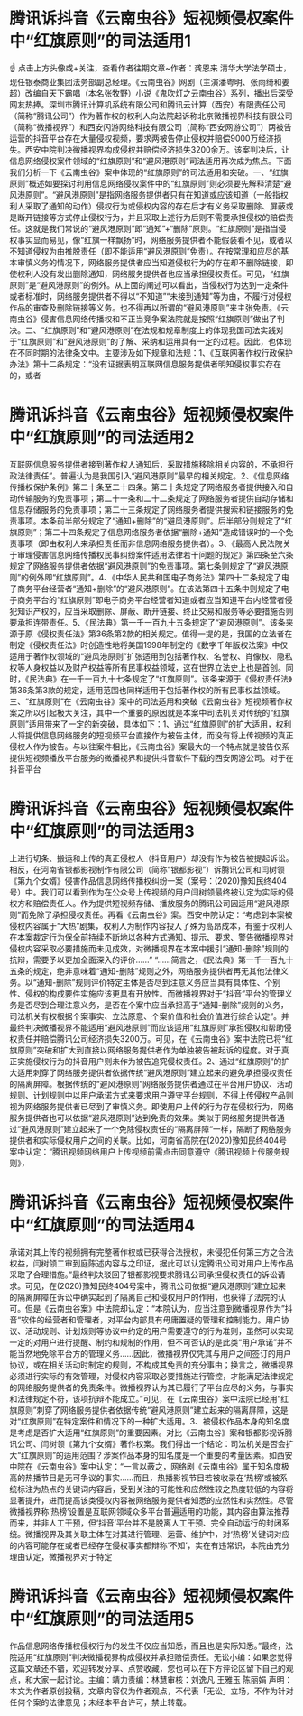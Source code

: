 # 腾讯诉抖音《云南虫谷》短视频侵权案件中“红旗原则”的司法适用1

☝ 点击上方头像或+关注，查看作者往期文章~作者：龚恩来 清华大学法学硕士，现任银泰商业集团法务部副总经理。《云南虫谷》网剧（主演潘粤明、张雨绮和姜超）改编自天下霸唱（本名张牧野）小说《鬼吹灯之云南虫谷》系列，播出后深受网友热捧。深圳市腾讯计算机系统有限公司和腾讯云计算（西安）有限责任公司（简称“腾讯公司”）作为著作权的权利人向法院起诉称北京微播视界科技有限公司（简称“微播视界”）和西安闪游网络科技有限公司（简称“西安网游公司”）两被告运营的抖音平台存在大量侵权视频，要求两被告停止侵权并赔偿9000万经济损失。西安中院判决微播视界构成侵权并赔偿经济损失3200余万。该案判决后，让信息网络侵权案件领域的“红旗原则”和“避风港原则”司法适用再次成为焦点。下面我们分析一下《云南虫谷》案中体现的“红旗原则”的司法适用和突破。一、“红旗原则”概述如要探讨利用信息网络侵权案件中的“红旗原则”则必须要先解释清楚“避风港原则”。“避风港原则”是指网络服务提供者只有在知道或应该知道（一般指权利人采取了通知的动作）侵权行为或侵权内容的存在后才有义务采取删除、屏蔽或是断开链接等方式停止侵权行为，并且采取上述行为后则不需要承担侵权的赔偿责任。这就是我们常说的“避风港原则”即“通知”+“删除”原则。“红旗原则”是指当侵权事实显而易见，像“红旗一样飘扬”时，网络服务提供者不能假装看不见，或者以不知道侵权为由推脱责任（即不能适用“避风港原则”免责）。在按常理和应尽的基本审慎义务的情况下，网络服务提供者应当知道侵权行为的存在却不删除链接，即使权利人没有发出删除通知，网络服务提供者也应当承担侵权责任。可见，“红旗原则”是“避风港原则”的例外。从上面的阐述可以看出，当侵权行为达到一定条件或者标准时，网络服务提供者不得以“不知道”“未接到通知”等为由，不履行对侵权作品的审查及删除链接等义务。也不得再以所谓的“避风港原则”来主张免责。《云南虫谷》侵害信息网络传播权和不正当竞争案法院就是按照“红旗原则”做出了判决。二、“红旗原则”和“避风港原则”在法规和规章制度上的体现我国司法实践对于“红旗原则”和“避风港原则”的了解、采纳和运用具有一定的过程。因此，也体现在不同时期的法律条文中。主要涉及如下规章和法规：1、《互联网著作权行政保护办法》第十二条规定：“没有证据表明互联网信息服务提供者明知侵权事实存在的，或者

# 腾讯诉抖音《云南虫谷》短视频侵权案件中“红旗原则”的司法适用2

互联网信息服务提供者接到著作权人通知后，采取措施移除相关内容的，不承担行政法律责任”。普遍认为是我国引入“避风港原则”最早的相关规定。2、《信息网络传播权保护条例》第二十条至二十四条。第二十条规定了网络服务者提供接入和自动传输服务的免责事项；第二十一条和二十二条规定了网络服务者提供自动存储和信息存储服务的免责事项；第二十三条规定了网络服务者提供搜索和链接服务的免责事项。本条前半部分规定了“通知+删除”的“避风港原则”。后半部分则规定了“红旗原则”；第二十四条规定了信息网络服务者依据“删除+通知”造成错误时的一个免责事项（即由权利人来承担责任而非信息网络服务提供者）。3、《最高人民法院关于审理侵害信息网络传播权民事纠纷案件适用法律若干问题的规定》第四条至六条规定了网络服务提供者依据“避风港原则”的免责事项。第七条则规定了“避风港原则”的例外即“红旗原则”。4、《中华人民共和国电子商务法》第四十二条规定了电子商务平台经营者“通知+删除”的“避风港原则”。在该法第四十五条中则规定了电子商务平台的“红旗原则”即电子商务平台经营者知道或者应当知道平台内经营者侵犯知识产权的，应当采取删除、屏蔽、断开链接、终止交易和服务等必要措施否则要承担连带责任。5、《民法典》第一千一百九十五条规定了“避风港原则”。该条来源于原《侵权责任法》第36条第2款的相关规定。值得一提的是，我国的立法者在制定《侵权责任法》时创造性地将美国1998年制定的《数字千年版权法案》中仅适用于著作权领域的“避风港原则”扩张适用到包括著作权、名誉权、肖像权、隐私权等人身权益以及财产权益等所有民事权益领域，这在世界立法史上也是首创。同时，《民法典》在一千一百九十七条规定了“红旗原则”。该条来源于《侵权责任法》第36条第3款的规定，适用范围也同样适用于包括著作权的所有民事权益领域。三、“红旗原则”在《云南虫谷》案中的司法适用和突破《云南虫谷》短视频著作权案之所以引起极大关注，其中一个重要的原因就是本案中司法机关对传统的“红旗原则”适用带来了一定的新突破，具体如下：1、通过“红旗原则”的扩大适用，权利人将提供信息网络服务的短视频平台直接作为被告主体，而没有将上传视频的真正侵权人作为被告。与以往案件相比，《云南虫谷》案最大的一个特点就是被告仅系提供短视频播放平台服务的微播视界和提供抖音软件下载的西安网游公司。对于在抖音平台

# 腾讯诉抖音《云南虫谷》短视频侵权案件中“红旗原则”的司法适用3

上进行切条、搬运和上传的真正侵权人（抖音用户）却没有作为被告被提起诉讼。相反，在河南省银都影视制作有限公司（简称“银都影视”）诉腾讯公司和闫树领《第九个女婿》侵害作品信息网络传播权纠纷一案（案号：(2020)豫知民终404号）中。我们可以看到作为在公众号上传视频的用户闫树领最终被认定为实际的侵权方和赔偿责任人。作为提供短视频存储、播放服务的腾讯公司因适用“避风港原则”而免除了承担侵权责任。再看《云南虫谷》案。西安中院认定：“考虑到本案被侵权内容属于“大热”剧集，权利人为制作内容投入了殊为高昂成本，有鉴于权利人在本案裁定行为保全前持续不断地以各种方式通知、提示、要求、警告微播视界对侵权内容采取必要措施而未见成效，对微播视界在本案中援引“通知-删除”规则的抗辩，需要予以更加全面深入的评价……”  “……简言之，《民法典》第一千一百九十五条的规定，绝非意味着“通知-删除”规则之外，网络服务提供者再无其他法律义务。以“通知-删除”规则评价特定主体是否尽到注意义务应当具有具体性、个别性、侵权的构成要件实施应该更具有开放性。而微播视界对于“抖音”平台的管理义务是否尽到合理注意义务，是否在个案中应当承担高于“通知-删除”规则的义务，司法机关有权根据个案事实、立法原意、个案价值和社会价值进行综合认定”。并最终判决微播视界不能适用“避风港原则”而应该适用“红旗原则”承担侵权和帮助侵权责任并赔偿腾讯公司经济损失3200万。可见，在《云南虫谷》案中法院已将“红旗原则”突破和扩大到直接以网络服务提供者作为单独被告被起诉的程度。对于真正实施侵权行为的抖音用户则未作为被告追究侵权责任。2、通过“红旗原则”的扩大适用刺穿了网络服务提供者依据传统“避风港原则”建立起来的避免承担侵权责任的隔离屏障。根据传统的“避风港原则”网络服务提供者通过在平台用户协议、活动规则、计划规则中以用户承诺方式来要求用户遵守平台规则，不得上传侵权产品则视为网络服务提供者已尽到了审慎义务。即使用户上传的行为存在侵权行为，网络服务提供者也可以依据“避风港原则”达到免责的效果。类似于网络服务提供者通过“避风港原则”建立起来了一个免除侵权责任的“隔离屏障“一样，隔断了网络服务提供者和实际侵权用户之间的关联。比如，河南省高院在(2020)豫知民终404号案中认定：“腾讯视频网络用户上传视频前需点击同意遵守《腾讯视频上传服务规则》，

# 腾讯诉抖音《云南虫谷》短视频侵权案件中“红旗原则”的司法适用4

承诺对其上传的视频拥有完整著作权或已获得合法授权，未侵犯任何第三方之合法权益，闫树领二审到庭陈述内容与之印证，据此可以认定腾讯公司对用户上传作品采取了合理措施。”最终判决驳回了银都影视要求腾讯公司承担侵权责任的诉讼请求。可见，在(2020)豫知民终404号案中，腾讯公司依据“避风港原则”建立起来的隔离屏障在诉讼中确实起到了隔离自己和侵权用户的作用，也获得了法院的认可。但是《云南虫谷案》中法院却认定：“本院认为，应当注意到微播视界作为”抖音“软件的经营者和管理者，对平台内部具有毋庸置疑的管理和控制能力。用户协议、活动规则、计划规则等协议中约定的用户需要遵守的行为准则，虽然可以实现一定的对用户进行提醒、制约和规制的作用，但不可否认的是此类“用户承诺”并不能当然地免除平台方的管理义务……因此，微播视界仅凭其与用户之间签订的用户协议，或在相关活动时制定的规则，不构成其免责的充分事由；换言之，微播视界必须进行实际的有效管理，对侵权内容采取必要措施进行管控，才能满足法律规定的网络服务提供者的免责条件。微播视界认为其已履行了平台应尽的义务，与事实和法律规定不符，该项抗辩不能成立。”可见，在《云南虫谷》案中法院已经用“红旗原则”刺穿了网络服务提供者依据传统“避风港原则”建立起来的隔离屏障，这是对“红旗原则”在特定案件和情况下的一种扩大适用。3、被侵权作品本身的知名度是考虑是否扩大适用“红旗原则”的重要因素。对比《云南虫谷》案和银都影视诉腾讯公司、闫树领《第九个女婿》著作权案。我们得出一个结论：司法机关是否会扩大“红旗原则”的适用范围？涉案作品本身的知名度是一个重要的考量因素。如西安中院在《云南虫谷》案中认定：“一言以蔽之，网络剧《云南虫谷》属于知名度极高的热播节目是无可争议的事实……而且，热播影视节目若被收录在‘热榜’或被系统标注为热点的关键词内容后，受到关注的可能性和应然性较之热度较低的内容将显著提升，进而提高该类侵权内容被网络服务提供者知悉的应然性和实然性。尽管微播视界称‘热榜’设置是互联网领域众多平台普遍适用的功能，其内容由算法推荐而来，并非人工干预，但‘抖音’平台并不是脱离人工干预、完全自动运行的封闭系统。微播视界及其关联主体在对其进行管理、运营、维护中，对‘热榜’关键词对应的内容可能存在或者已经存在侵权事实都辩称‘不知’，实在有违常识，本院由充分理由认定，微播视界对于特定

# 腾讯诉抖音《云南虫谷》短视频侵权案件中“红旗原则”的司法适用5

作品信息网络传播权侵权行为的发生不仅应当知悉，而且也是实际知悉。”最终，法院适用“红旗原则”判决微播视界构成侵权并承担赔偿责任。无讼小编：如果您觉得这篇文章还不错，欢迎转发分享、点赞收藏，您也可以在下方评论区留下自己的观点，和大家一起讨论。主编：靖力责编：林慧审核：刘逸凡 王雅玉 陈丽娟 声明：本文为作者原创投稿，文章内容仅为作者观点，不代表「无讼」立场，不作为针对任何个案的法律意见；未经本平台许可，禁止转载。

